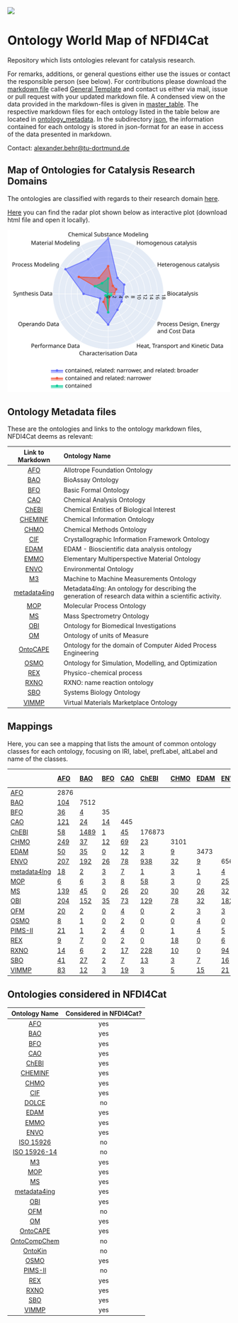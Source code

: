 [<img src="./logo_NFDI4Cat.jpg" width="300" />](https://nfdi4cat.org/)
# Ontology World Map of NFDI4Cat
Repository which lists ontologies relevant for catalysis research.

For remarks, additions, or general questions either use the issues or contact the responsible person (see below).
For contributions please download the [markdown file](./General_Template.md) called [General Template] and contact us either via mail, issue or pull request with your updated markdown file. 
A condensed view on the data provided in the markdown-files is given in [master_table](./master_table/Possible_Template_TF_OntoWorldMap_2023-03-28_10-52.xlsx).
The respective markdown files for each ontology listed in the table below are located in [ontology_metadata](./ontology_metadata).
In the subdirectory [json](./json), the information contained for each ontology is stored in json-format for an ease in access of the data presented in markdown.

Contact: <a href="mailto:alexander.behr@tu-dortmund.de?subject=Contact for Software Collection from NFDI4Cat">alexander.behr@tu-dortmund.de</a>


## Map of Ontologies for Catalysis Research Domains

 The ontologies are classified with regards to their research domain [here](./Radarplots.md).

 [Here](./Radarplot.html) you can find the radar plot shown below as interactive plot (download html file and open it locally).

 ![Map of Ontologies for Catalysis Research Domains](./Fig2-OntoMap.svg)


## Ontology Metadata files
These are the ontologies and links to the ontology markdown files, NFDI4Cat deems as relevant:

| Link to Markdown | Ontology Name |
 |:---:|:---|
| [AFO] |Allotrope Foundation Ontology |
| [BAO] |BioAssay Ontology |
| [BFO] |Basic Formal Ontology |
| [CAO] |Chemical Analysis Ontology |
| [ChEBI] |Chemical Entities of Biological Interest |
| [CHEMINF] |Chemical Information Ontology |
| [CHMO] |Chemical Methods Ontology |
| [CIF] |Crystallographic Information Framework Ontology |
| [EDAM] |EDAM - Bioscientific data analysis ontology |
| [EMMO] |Elementary Multiperspective Material Ontology |
| [ENVO] |Environmental Ontology |
| [M3] |Machine to Machine Measurements Ontology |
| [metadata4ing] |Metadata4Ing: An ontology for describing the generation of research data within a scientific activity. |
| [MOP] |Molecular Process Ontology |
| [MS] |Mass Spectrometry Ontology |
| [OBI] |Ontology for Biomedical Investigations |
| [OM] |Ontology of units of Measure |
| [OntoCAPE] |Ontology for the domain of Computer Aided Process Engineering |
| [OSMO] |Ontology for Simulation, Modelling, and Optimization |
| [REX] |Physico-chemical process |
| [RXNO] |RXNO: name reaction ontology |
| [SBO] |Systems Biology Ontology |
| [VIMMP] |Virtual Materials Marketplace Ontology |


## Mappings
Here, you can see a mapping that lists the amount of common ontology classes for each ontology, focusing on IRI, label, prefLabel, altLabel and name of the classes.

|                | [AFO]                              | [BAO]                             | [BFO]                             | [CAO]                             | [ChEBI]                             | [CHMO]                             | [EDAM]                             | [ENVO]                             | [metadata4Ing]                        | [MOP]                        | [MS]                        | [OBI]                        | [OFM]                        | [OSMO]                        | [PIMS-II]                       | [REX]                      | [RXNO]                      | [SBO]                      | [VIMMP]   |
|:---------------|:-----------------------------------|:----------------------------------|:----------------------------------|:----------------------------------|:------------------------------------|:-----------------------------------|:-----------------------------------|:-----------------------------------|:--------------------------------------|:-----------------------------|:----------------------------|:-----------------------------|:-----------------------------|:------------------------------|:--------------------------------|:---------------------------|:----------------------------|:---------------------------|:----------|
| [AFO]          | 2876                               |                                   |                                   |                                   |                                     |                                    |                                    |                                    |                                       |                              |                             |                              |                              |                               |                                 |                            |                             |                            |           |
| [BAO]          | [104](/mapping/AFO_BAO.md)         | 7512                              |                                   |                                   |                                     |                                    |                                    |                                    |                                       |                              |                             |                              |                              |                               |                                 |                            |                             |                            |           |
| [BFO]          | [36](/mapping/AFO_BFO.md)          | [4](/mapping/BAO_BFO.md)          | 35                                |                                   |                                     |                                    |                                    |                                    |                                       |                              |                             |                              |                              |                               |                                 |                            |                             |                            |           |
| [CAO]          | [121](/mapping/AFO_CAO.md)         | [24](/mapping/BAO_CAO.md)         | [14](/mapping/BFO_CAO.md)         | 445                               |                                     |                                    |                                    |                                    |                                       |                              |                             |                              |                              |                               |                                 |                            |                             |                            |           |
| [ChEBI]        | [58](/mapping/AFO_ChEBI.md)        | [1489](/mapping/BAO_ChEBI.md)     | [1](/mapping/BFO_ChEBI.md)        | [45](/mapping/CAO_ChEBI.md)       | 176873                              |                                    |                                    |                                    |                                       |                              |                             |                              |                              |                               |                                 |                            |                             |                            |           |
| [CHMO]         | [249](/mapping/AFO_CHMO.md)        | [37](/mapping/BAO_CHMO.md)        | [12](/mapping/BFO_CHMO.md)        | [69](/mapping/CAO_CHMO.md)        | [23](/mapping/ChEBI_CHMO.md)        | 3101                               |                                    |                                    |                                       |                              |                             |                              |                              |                               |                                 |                            |                             |                            |           |
| [EDAM]         | [50](/mapping/AFO_EDAM.md)         | [35](/mapping/BAO_EDAM.md)        | [0](/mapping/BFO_EDAM.md)         | [12](/mapping/CAO_EDAM.md)        | [3](/mapping/ChEBI_EDAM.md)         | [9](/mapping/CHMO_EDAM.md)         | 3473                               |                                    |                                       |                              |                             |                              |                              |                               |                                 |                            |                             |                            |           |
| [ENVO]         | [207](/mapping/AFO_ENVO.md)        | [192](/mapping/BAO_ENVO.md)       | [26](/mapping/BFO_ENVO.md)        | [78](/mapping/CAO_ENVO.md)        | [938](/mapping/ChEBI_ENVO.md)       | [32](/mapping/CHMO_ENVO.md)        | [9](/mapping/EDAM_ENVO.md)         | 6566                               |                                       |                              |                             |                              |                              |                               |                                 |                            |                             |                            |           |
| [metadata4Ing] | [18](/mapping/AFO_metadata4Ing.md) | [2](/mapping/BAO_metadata4Ing.md) | [3](/mapping/BFO_metadata4Ing.md) | [7](/mapping/CAO_metadata4Ing.md) | [1](/mapping/ChEBI_metadata4Ing.md) | [3](/mapping/CHMO_metadata4Ing.md) | [1](/mapping/EDAM_metadata4Ing.md) | [4](/mapping/ENVO_metadata4Ing.md) | 32                                    |                              |                             |                              |                              |                               |                                 |                            |                             |                            |           |
| [MOP]          | [6](/mapping/AFO_MOP.md)           | [6](/mapping/BAO_MOP.md)          | [3](/mapping/BFO_MOP.md)          | [8](/mapping/CAO_MOP.md)          | [58](/mapping/ChEBI_MOP.md)         | [3](/mapping/CHMO_MOP.md)          | [0](/mapping/EDAM_MOP.md)          | [25](/mapping/ENVO_MOP.md)         | [1](/mapping/metadata4Ing_MOP.md)     | 3686                         |                             |                              |                              |                               |                                 |                            |                             |                            |           |
| [MS]           | [139](/mapping/AFO_MS.md)          | [45](/mapping/BAO_MS.md)          | [0](/mapping/BFO_MS.md)           | [26](/mapping/CAO_MS.md)          | [20](/mapping/ChEBI_MS.md)          | [30](/mapping/CHMO_MS.md)          | [26](/mapping/EDAM_MS.md)          | [32](/mapping/ENVO_MS.md)          | [1](/mapping/metadata4Ing_MS.md)      | [1](/mapping/MOP_MS.md)      | 14989                       |                              |                              |                               |                                 |                            |                             |                            |           |
| [OBI]          | [204](/mapping/AFO_OBI.md)         | [152](/mapping/BAO_OBI.md)        | [35](/mapping/BFO_OBI.md)         | [73](/mapping/CAO_OBI.md)         | [129](/mapping/ChEBI_OBI.md)        | [78](/mapping/CHMO_OBI.md)         | [32](/mapping/EDAM_OBI.md)         | [182](/mapping/ENVO_OBI.md)        | [4](/mapping/metadata4Ing_OBI.md)     | [6](/mapping/MOP_OBI.md)     | [35](/mapping/MS_OBI.md)    | 4866                         |                              |                               |                                 |                            |                             |                            |           |
| [OFM]          | [20](/mapping/AFO_OFM.md)          | [2](/mapping/BAO_OFM.md)          | [0](/mapping/BFO_OFM.md)          | [4](/mapping/CAO_OFM.md)          | [0](/mapping/ChEBI_OFM.md)          | [2](/mapping/CHMO_OFM.md)          | [3](/mapping/EDAM_OFM.md)          | [3](/mapping/ENVO_OFM.md)          | [1](/mapping/metadata4Ing_OFM.md)     | [0](/mapping/MOP_OFM.md)     | [0](/mapping/MS_OFM.md)     | [5](/mapping/OBI_OFM.md)     | 109                          |                               |                                 |                            |                             |                            |           |
| [OSMO]         | [8](/mapping/AFO_OSMO.md)          | [1](/mapping/BAO_OSMO.md)         | [0](/mapping/BFO_OSMO.md)         | [2](/mapping/CAO_OSMO.md)         | [0](/mapping/ChEBI_OSMO.md)         | [0](/mapping/CHMO_OSMO.md)         | [4](/mapping/EDAM_OSMO.md)         | [0](/mapping/ENVO_OSMO.md)         | [1](/mapping/metadata4Ing_OSMO.md)    | [0](/mapping/MOP_OSMO.md)    | [3](/mapping/MS_OSMO.md)    | [2](/mapping/OBI_OSMO.md)    | [2](/mapping/OFM_OSMO.md)    | 173                           |                                 |                            |                             |                            |           |
| [PIMS-II]      | [21](/mapping/AFO_PIMS-II.md)      | [1](/mapping/BAO_PIMS-II.md)      | [2](/mapping/BFO_PIMS-II.md)      | [4](/mapping/CAO_PIMS-II.md)      | [0](/mapping/ChEBI_PIMS-II.md)      | [1](/mapping/CHMO_PIMS-II.md)      | [4](/mapping/EDAM_PIMS-II.md)      | [5](/mapping/ENVO_PIMS-II.md)      | [9](/mapping/metadata4Ing_PIMS-II.md) | [1](/mapping/MOP_PIMS-II.md) | [1](/mapping/MS_PIMS-II.md) | [6](/mapping/OBI_PIMS-II.md) | [0](/mapping/OFM_PIMS-II.md) | [2](/mapping/OSMO_PIMS-II.md) | 135                             |                            |                             |                            |           |
| [REX]          | [9](/mapping/AFO_REX.md)           | [7](/mapping/BAO_REX.md)          | [0](/mapping/BFO_REX.md)          | [2](/mapping/CAO_REX.md)          | [0](/mapping/ChEBI_REX.md)          | [18](/mapping/CHMO_REX.md)         | [0](/mapping/EDAM_REX.md)          | [6](/mapping/ENVO_REX.md)          | [1](/mapping/metadata4Ing_REX.md)     | [23](/mapping/MOP_REX.md)    | [2](/mapping/MS_REX.md)     | [3](/mapping/OBI_REX.md)     | [0](/mapping/OFM_REX.md)     | [0](/mapping/OSMO_REX.md)     | [0](/mapping/PIMS-II_REX.md)    | 552                        |                             |                            |           |
| [RXNO]         | [14](/mapping/AFO_RXNO.md)         | [6](/mapping/BAO_RXNO.md)         | [2](/mapping/BFO_RXNO.md)         | [17](/mapping/CAO_RXNO.md)        | [228](/mapping/ChEBI_RXNO.md)       | [10](/mapping/CHMO_RXNO.md)        | [0](/mapping/EDAM_RXNO.md)         | [94](/mapping/ENVO_RXNO.md)        | [1](/mapping/metadata4Ing_RXNO.md)    | [122](/mapping/MOP_RXNO.md)  | [3](/mapping/MS_RXNO.md)    | [12](/mapping/OBI_RXNO.md)   | [0](/mapping/OFM_RXNO.md)    | [0](/mapping/OSMO_RXNO.md)    | [1](/mapping/PIMS-II_RXNO.md)   | [12](/mapping/REX_RXNO.md) | 1019                        |                            |           |
| [SBO]          | [41](/mapping/AFO_SBO.md)          | [27](/mapping/BAO_SBO.md)         | [2](/mapping/BFO_SBO.md)          | [7](/mapping/CAO_SBO.md)          | [13](/mapping/ChEBI_SBO.md)         | [3](/mapping/CHMO_SBO.md)          | [7](/mapping/EDAM_SBO.md)          | [16](/mapping/ENVO_SBO.md)         | [1](/mapping/metadata4Ing_SBO.md)     | [19](/mapping/MOP_SBO.md)    | [9](/mapping/MS_SBO.md)     | [13](/mapping/OBI_SBO.md)    | [3](/mapping/OFM_SBO.md)     | [1](/mapping/OSMO_SBO.md)     | [2](/mapping/PIMS-II_SBO.md)    | [11](/mapping/REX_SBO.md)  | [7](/mapping/RXNO_SBO.md)   | 694                        |           |
| [VIMMP]        | [83](/mapping/AFO_VIMMP.md)        | [12](/mapping/BAO_VIMMP.md)       | [3](/mapping/BFO_VIMMP.md)        | [19](/mapping/CAO_VIMMP.md)       | [3](/mapping/ChEBI_VIMMP.md)        | [5](/mapping/CHMO_VIMMP.md)        | [15](/mapping/EDAM_VIMMP.md)       | [21](/mapping/ENVO_VIMMP.md)       | [6](/mapping/metadata4Ing_VIMMP.md)   | [1](/mapping/MOP_VIMMP.md)   | [12](/mapping/MS_VIMMP.md)  | [24](/mapping/OBI_VIMMP.md)  | [8](/mapping/OFM_VIMMP.md)   | [172](/mapping/OSMO_VIMMP.md) | [18](/mapping/PIMS-II_VIMMP.md) | [0](/mapping/REX_VIMMP.md) | [2](/mapping/RXNO_VIMMP.md) | [9](/mapping/SBO_VIMMP.md) | 1082      |

## Ontologies considered in NFDI4Cat
| Ontology Name | Considered in NFDI4Cat? |
|:---------------:|:-------------------------:|
| [AFO]           | yes                       |
| [BAO]           | yes                        |
| [BFO]           | yes                       |
| [CAO]           | yes                       |
| [ChEBI]         | yes                       |
| [CHEMINF]       | yes                       |
| [CHMO]          | yes                       |
| [CIF]  		  | yes        					|                
| [DOLCE]         | no                       |
| [EDAM]          | yes                        |
| [EMMO]          | yes                       |
| [ENVO]          | yes                       |
| [ISO 15926]     | no                       |
| [ISO 15926-14]  | no                       |
| [M3]            | yes                        |
| [MOP]           | yes						|
| [MS]            | yes                        |
| [metadata4ing]      | yes                        |
| [OBI] | yes |
| [OFM]           | no                        |
| [OM]            | yes                       |
| [OntoCAPE]      | yes                       |
| [OntoCompChem]  | no                       |
| [OntoKin]       | no                       |
| [OSMO]          | yes                       |
| [PIMS-II]       | no                        |
| [REX]           | yes                       |
| [RXNO]          | yes                        |
| [SBO]           | yes                       |
| [VIMMP]         | yes                       |


[AFO]: ./ontology_metadata/AFO.md
[BAO]: ./ontology_metadata/BAO.md
[BFO]: ./ontology_metadata/BFO.md
[CAO]: ./ontology_metadata/CAO.md
[ChEBI]: ./ontology_metadata/ChEBI.md
[CHEMINF]: ./ontology_metadata/CHEMINF.md
[CHMO]: ./ontology_metadata/CHMO.md
[CIF]: ./ontology_metadata/CIF.md
[DOLCE]: http://www.loa.istc.cnr.it/dolce/overview.html
[EDAM]: ./ontology_metadata/EDAM.md
[EMMO]: ./ontology_metadata/EMMO.md
[ENVO]: ./ontology_metadata/ENVO.md
[ISO 15926]: https://en.wikipedia.org/wiki/ISO_15926
[ISO 15926-14]: https://en.wikipedia.org/wiki/ISO_15926
[M3]: ./ontology_metadata/M3.md
[metadata4ing]: ./ontology_metadata/metadata4ing.md
[MOP]: ./ontology_metadata/MOP.md
[MS]: ./ontology_metadata/MS.md
[OBI]: ./ontology_metadata/OBI.md
[OFM]: ./ontology_metadata/OFM.md
[OM]: ./ontology_metadata/OM.md
[OntoCAPE]: ./ontology_metadata/OntoCAPE.md
[OntoCompChem]: http://www.theworldavatar.com/ontology/ontocompchem/ontocompchem.owl
[OntoKin]: https://pubs.acs.org/doi/abs/10.1021/acs.jcim.9b00960
[OSMO]: ./ontology_metadata/OSMO.md
[PIMS-II]: ./ontology_metadata/PIMS-II.md
[REX]: ./ontology_metadata/REX.md
[RXNO]: ./ontology_metadata/RXNO.md
[SBO]: ./ontology_metadata/SBO.md
[VIMMP]: ./ontology_metadata/VIMMP.md



[General Template]: ./General_Template.md
